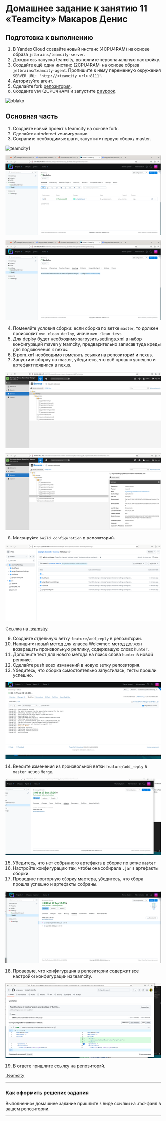 # Домашнее задание к занятию 11 «Teamcity» Макаров Денис

## Подготовка к выполнению

1. В Yandex Cloud создайте новый инстанс (4CPU4RAM) на основе образа `jetbrains/teamcity-server`.
2. Дождитесь запуска teamcity, выполните первоначальную настройку.
3. Создайте ещё один инстанс (2CPU4RAM) на основе образа `jetbrains/teamcity-agent`. Пропишите к нему переменную окружения `SERVER_URL: "http://<teamcity_url>:8111"`.
4. Авторизуйте агент.
5. Сделайте fork [репозитория](https://github.com/aragastmatb/example-teamcity).
6. Создайте VM (2CPU4RAM) и запустите [playbook](./infrastructure).

![oblako](https://github.com/user-attachments/assets/ed1552f3-3148-4d05-a690-ffd2886808e6)

## Основная часть

1. Создайте новый проект в teamcity на основе fork.
2. Сделайте autodetect конфигурации.
3. Сохраните необходимые шаги, запустите первую сборку master.

![teamcity1](https://github.com/user-attachments/assets/0b705680-fcec-4e3d-8ab9-676dd1688a92)

![t3](https://github.com/smabramov/09-ci-05-teamcity/blob/7beac47e8acc62c79e912f186c77bf3f0ec53103/jpg/t3.png)

![t4](https://github.com/smabramov/09-ci-05-teamcity/blob/7beac47e8acc62c79e912f186c77bf3f0ec53103/jpg/t4.png)

4. Поменяйте условия сборки: если сборка по ветке `master`, то должен происходит `mvn clean deploy`, иначе `mvn clean test`.
5. Для deploy будет необходимо загрузить [settings.xml](./teamcity/settings.xml) в набор конфигураций maven у teamcity, предварительно записав туда креды для подключения к nexus.
6. В pom.xml необходимо поменять ссылки на репозиторий и nexus.
7. Запустите сборку по master, убедитесь, что всё прошло успешно и артефакт появился в nexus.

![t5](https://github.com/smabramov/09-ci-05-teamcity/blob/7beac47e8acc62c79e912f186c77bf3f0ec53103/jpg/t5.png)

![t6](https://github.com/smabramov/09-ci-05-teamcity/blob/7beac47e8acc62c79e912f186c77bf3f0ec53103/jpg/t6.png)

8. Мигрируйте `build configuration` в репозиторий.

![t7](https://github.com/smabramov/09-ci-05-teamcity/blob/7beac47e8acc62c79e912f186c77bf3f0ec53103/jpg/t7.png)

Ссылка на [.teamsity](https://github.com/smabramov/example-teamcity.git)

9. Создайте отдельную ветку `feature/add_reply` в репозитории.
10. Напишите новый метод для класса Welcomer: метод должен возвращать произвольную реплику, содержащую слово `hunter`.
11. Дополните тест для нового метода на поиск слова `hunter` в новой реплике.
12. Сделайте push всех изменений в новую ветку репозитория.
13. Убедитесь, что сборка самостоятельно запустилась, тесты прошли успешно.

![t8](https://github.com/smabramov/09-ci-05-teamcity/blob/7beac47e8acc62c79e912f186c77bf3f0ec53103/jpg/t8.png)

14. Внесите изменения из произвольной ветки `feature/add_reply` в `master` через `Merge`.

![t9](https://github.com/smabramov/09-ci-05-teamcity/blob/7beac47e8acc62c79e912f186c77bf3f0ec53103/jpg/t9.png)

15. Убедитесь, что нет собранного артефакта в сборке по ветке `master`
16. Настройте конфигурацию так, чтобы она собирала `.jar` в артефакты сборки.
17. Проведите повторную сборку мастера, убедитесь, что сбора прошла успешно и артефакты собраны.

![t10](https://github.com/smabramov/09-ci-05-teamcity/blob/7beac47e8acc62c79e912f186c77bf3f0ec53103/jpg/t10.png)

18. Проверьте, что конфигурация в репозитории содержит все настройки конфигурации из teamcity.

![t11](https://github.com/smabramov/09-ci-05-teamcity/blob/7beac47e8acc62c79e912f186c77bf3f0ec53103/jpg/t11.png)

19. В ответе пришлите ссылку на репозиторий.

[.teamsity](https://github.com/smabramov/example-teamcity.git)

---

### Как оформить решение задания

Выполненное домашнее задание пришлите в виде ссылки на .md-файл в вашем репозитории.

---
